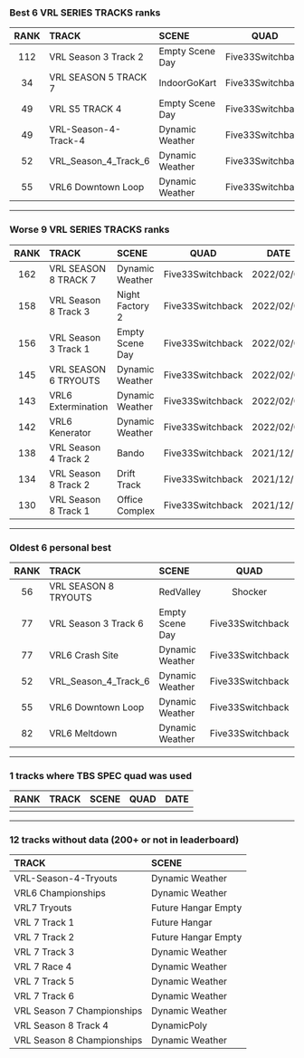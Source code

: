 ### Best 6 VRL SERIES TRACKS ranks
|RANK|TRACK|SCENE|QUAD|DATE|
|:---:|:---|:---|:---:|:---:|
|112|VRL Season 3 Track 2|Empty Scene Day|Five33Switchback|2022/02/08|
|34|VRL SEASON 5 TRACK 7|IndoorGoKart|Five33Switchback|2022/02/09|
|49|VRL S5 TRACK 4|Empty Scene Day|Five33Switchback|2021/12/18|
|49|VRL-Season-4-Track-4|Dynamic Weather|Five33Switchback|2021/12/15|
|52|VRL_Season_4_Track_6|Dynamic Weather|Five33Switchback|2021/10/27|
|55|VRL6 Downtown Loop|Dynamic Weather|Five33Switchback|2021/12/15|
---
### Worse 9 VRL SERIES TRACKS ranks
|RANK|TRACK|SCENE|QUAD|DATE|
|:---:|:---|:---|:---:|:---:|
|162|VRL SEASON 8 TRACK 7|Dynamic Weather|Five33Switchback|2022/02/05|
|158|VRL Season 8 Track 3|Night Factory 2|Five33Switchback|2022/02/08|
|156|VRL Season 3 Track 1|Empty Scene Day|Five33Switchback|2022/02/05|
|145|VRL SEASON 6 TRYOUTS|Dynamic Weather|Five33Switchback|2022/02/05|
|143|VRL6 Extermination|Dynamic Weather|Five33Switchback|2022/02/04|
|142|VRL6 Kenerator|Dynamic Weather|Five33Switchback|2022/02/03|
|138|VRL Season 4 Track 2|Bando|Five33Switchback|2021/12/17|
|134|VRL Season 8 Track 2|Drift Track|Five33Switchback|2021/12/16|
|130|VRL Season 8 Track 1|Office Complex|Five33Switchback|2021/12/17|
---
### Oldest 6 personal best
|RANK|TRACK|SCENE|QUAD|DATE|
|:---:|:---|:---|:---:|:---:|
|56|VRL SEASON 8 TRYOUTS|RedValley|Shocker|2021/10/10|
|77|VRL Season 3 Track 6|Empty Scene Day|Five33Switchback|2021/10/26|
|77|VRL6 Crash Site|Dynamic Weather|Five33Switchback|2021/10/27|
|52|VRL_Season_4_Track_6|Dynamic Weather|Five33Switchback|2021/10/27|
|55|VRL6 Downtown Loop|Dynamic Weather|Five33Switchback|2021/12/15|
|82|VRL6 Meltdown|Dynamic Weather|Five33Switchback|2021/12/15|
---
### 1 tracks where TBS SPEC quad was used
|RANK|TRACK|SCENE|QUAD|DATE|
|:---:|:---|:---|:---:|:---:|
||||||
---
### 12 tracks without data (200+ or not in leaderboard)
|TRACK|SCENE|
|:---|:---|
|VRL-Season-4-Tryouts|Dynamic Weather|
|VRL6 Championships|Dynamic Weather|
|VRL7 Tryouts|Future Hangar Empty|
|VRL 7 Track 1|Future Hangar|
|VRL 7 Track 2|Future Hangar Empty|
|VRL 7 Track 3|Dynamic Weather|
|VRL 7 Race 4|Dynamic Weather|
|VRL 7 Track 5|Dynamic Weather|
|VRL 7 Track 6|Dynamic Weather|
|VRL Season 7 Championships|Dynamic Weather|
|VRL Season 8 Track 4|DynamicPoly|
|VRL Season 8 Championships|Dynamic Weather|
